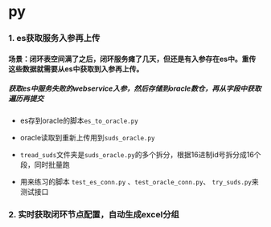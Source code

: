 # py 
 
### 1. es获取服务入参再上传 
#### 场景：闭环表空间满了之后，闭环服务瘫了几天，但还是有入参存在es中。重传这些数据就需要从es中获取到入参再上传。

##### 获取es中服务失败的webservice入参，然后存储到oracle数仓，再从字段中获取遍历再提交

   - es存到oracle的脚本`es_to_oracle.py`
   - oracle读取到重新上传用到`suds_oracle.py`
   - `tread_suds`文件夹是`suds_oracle.py`的多个拆分，根据16进制id号拆分成16个段，同时批量跑
   
   - 用来练习的脚本 `test_es_conn.py` 、`test_oracle_conn.py`、 `try_suds.py`来测试接口

### 2. 实时获取闭环节点配置，自动生成excel分组
   
